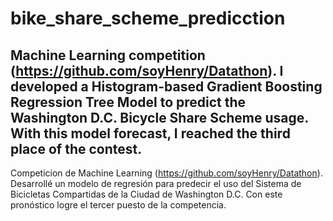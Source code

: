 # bike_share_scheme_predicction

Machine Learning competition (https://github.com/soyHenry/Datathon).
I developed a Histogram-based Gradient Boosting Regression Tree Model to predict the Washington D.C. Bicycle Share Scheme usage.
With this model forecast, I reached the third place of the contest.
---
Competicion de Machine Learning (https://github.com/soyHenry/Datathon).
Desarrollé un modelo de regresión para predecir el uso del Sistema de Bicicletas Compartidas de la Ciudad de Washington D.C.
Con este pronóstico logre el tercer puesto de la competencia.
